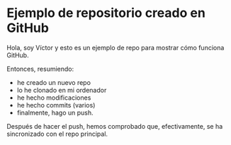 # Ejemplo de repositorio creado en GitHub

Hola, soy Víctor y esto es un ejemplo de repo para mostrar cómo funciona GitHub.

Entonces, resumiendo:

* he creado un nuevo repo
* lo he clonado en mi ordenador
* he hecho modificaciones
* he hecho commits (varios)
* finalmente, hago un push.

Después de hacer el push, hemos comprobado que, efectivamente, se ha sincronizado con el repo principal.